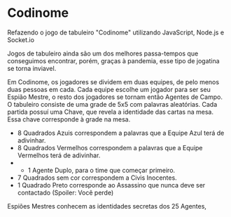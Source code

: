 # Codinome
Refazendo o jogo de tabuleiro "Codinome" utilizando JavaScript, Node.js e Socket.io

Jogos de tabuleiro ainda são um dos melhores passa-tempos que conseguimos encontrar, porém, graças à pandemia, esse tipo de jogatina se torna inviavel.

Em Codinome, os jogadores se dividem em duas equipes, de pelo menos duas pessoas em cada. Cada equipe escolhe um jogador para ser seu Espião Mestre, o resto dos jogadores se tornam então Agentes de Campo.
O tabuleiro consiste de uma grade de 5x5 com palavras aleatórias.
Cada partida possuí uma Chave, que revela a identidade das cartas na mesa. Essa chave corresponde à grade na mesa. 
  * 8 Quadrados Azuis correspondem a palavras que a Equipe Azul terá de adivinhar.
  * 8 Quadrados Vermelhos correspondem a palavras que a Equipe Vermelhos terá de adivinhar.
  * + 1 Agente Duplo, para o time que começar primeiro.
  * 7 Quadrados sem cor correspondem a Civis Inocentes.
  * 1 Quadrado Preto corresponde ao Assassino que nunca deve ser contactado (Spoiler: Você perde)
  
Espiões Mestres conhecem as identidades secretas dos 25 Agentes, 
